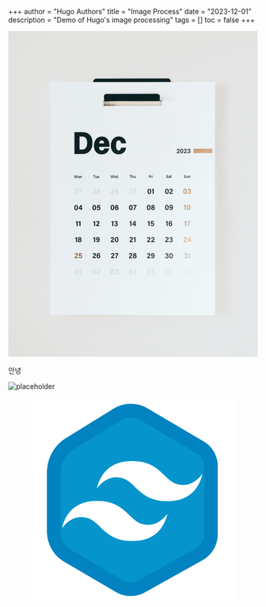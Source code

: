 +++
author = "Hugo Authors"
title = "Image Process"
date = "2023-12-01"
description = "Demo of Hugo's image processing"
tags = []
toc = false
+++

![Photo by Behnam Norouzi on Unsplash](./images/behnam-norouzi-_1ok63FFlM4-unsplash.jpg "Photo by Behnam Norouzi on Unsplash")

안녕

![placeholder](https://placeholder.co/1024x768/png "Test for external image")

<p align="center" width="100%">
    <img src="./images/logo.png">
</p>
